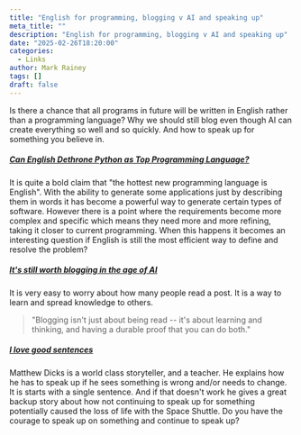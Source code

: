```yaml
---
title: "English for programming, blogging v AI and speaking up"
meta_title: ""
description: "English for programming, blogging v AI and speaking up"
date: "2025-02-26T18:20:00"
categories:
  - Links
author: Mark Rainey
tags: []
draft: false
---
```

Is there a chance that all programs in future will be written in English rather than a programming language? Why we should still blog even though AI can create everything so well and so quickly. And how to speak up for something you believe in.


##### [Can English Dethrone Python as Top Programming Language?](https://thenewstack.io/can-english-dethrone-python-as-top-programming-language/)

It is quite a bold claim that "the hottest new programming language is English". With the ability to generate some applications just by describing them in words it has become a powerful way to generate certain types of software. However there is a point where the requirements become more complex and specific which means they need more and more refining, taking it closer to current programming. When this happens it becomes an interesting question if English is still the most efficient way to define and resolve the problem? 


##### [It's still worth blogging in the age of AI](https://www.gilesthomas.com/2025/02/blogging-in-the-age-of-ai)

It is very easy to worry about how many people read a post. It is a way to learn and spread knowledge to others.

> "Blogging isn't just about being read -- it's about learning and thinking, and having a durable proof that you can do both." 


##### [I love good sentences](https://matthewdicks.com/i-love-good-sentences/)

Matthew Dicks is a world class storyteller, and a teacher. He explains how he has to speak up if he sees something is wrong and/or needs to change. It is starts with a single sentence. And if that doesn't work he gives a great backup story about how not continuing to speak up for something potentially caused the loss of life with the Space Shuttle. Do you have the courage to speak up on something and continue to speak up?


